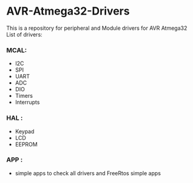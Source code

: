# AVR-Atmega32-Drivers
This is a repository for peripheral and Module drivers for AVR Atmega32 <br />
List of drivers:<br />
### MCAL:
* I2C 
* SPI
* UART
* ADC
* DIO
* Timers
* Interrupts
### HAL :
* Keypad
* LCD
* EEPROM

### APP :
* simple apps to check all drivers and FreeRtos simple apps 
